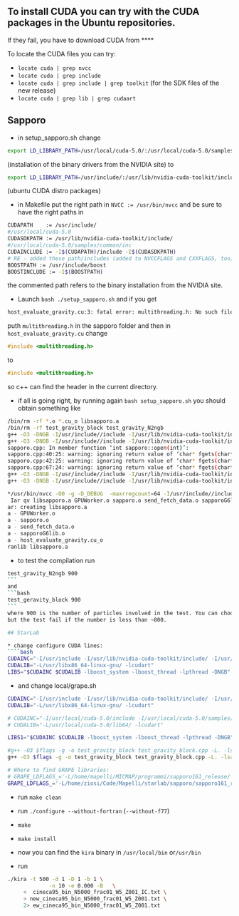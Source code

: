 <!-- 
.. link: 
.. description: 
.. tags: GPU, simulations, n-body
.. date: 2013/08/20 09:34:11
.. title: StarLab-GPU installation
.. slug: starlab-gpu-installation
-->

## To install CUDA you can try with the CUDA packages in the Ubuntu repositories.
If they fail, you have to download CUDA from ****

To locate the CUDA files you can try:

* `locate cuda | grep nvcc`
* `locate cuda | grep include`
* `locate cuda | grep include | grep toolkit` (for the SDK files of the new release)
* `locate cuda | grep lib | grep cudaart`

<!-- TEASER_END -->

## Sapporo

* in setup_sapporo.sh change 
````bash
export LD_LIBRARY_PATH=/usr/local/cuda-5.0/:/usr/local/cuda-5.0/samples/common/inc:/usr/include/boost/
````
(installation of the binary drivers from the NVIDIA site) to
````bash
export LD_LIBRARY_PATH=/usr/include/:/usr/lib/nvidia-cuda-toolkit/include/:/usr/include/boost/
````
(ubuntu CUDA distro packages)

* in Makefile put the right path in `NVCC := /usr/bin/nvcc` and be sure to have the right 
paths in 
````bash
CUDAPATH    := /usr/include/
#/usr/local/cuda-5.0
CUDASDKPATH := /usr/lib/nvidia-cuda-toolkit/include/
#/usr/local/cuda-5.0/samples/common/inc
CUDAINCLUDE := -I$(CUDAPATH)/include -I$(CUDASDKPATH)
# RE - added these path/includes (added to NVCCFLAGS and CXXFLAGS, too)
BOOSTPATH := /usr/include/boost 
BOOSTINCLUDE := -I$(BOOSTPATH)
````
the commented path refers to the binary installation from the NVIDIA site.

* Launch `bash ./setup_sapporo.sh` and if you get
````bash
host_evaluate_gravity.cu:3: fatal error: multithreading.h: No such file or directory
````
puth `multithreading.h` in the sapporo folder and then in `host_evaluate_gravity.cu` change 
````c
#include <multithreading.h>
````
to 
````c
#include <multithreading.h>
````
so c++ can find the header in the current directory.

* if all is going right, by running again `bash setup_sapporo.sh` you should
obtain something like 
````bash
/bin/rm -rf *.o *.cu_o libsapporo.a
/bin/rm -rf test_gravity_block test_gravity_N2ngb
g++ -O3 -DNGB -I/usr/include//include -I/usr/lib/nvidia-cuda-toolkit/include/ -I/usr/include/boost    -c -o GPUWorker.o GPUWorker.cc
g++ -O3 -DNGB -I/usr/include//include -I/usr/lib/nvidia-cuda-toolkit/include/ -I/usr/include/boost  -c sapporo.cpp -o sapporo.o
sapporo.cpp: In member function ‘int sapporo::open(int)’:
sapporo.cpp:40:25: warning: ignoring return value of ‘char* fgets(char*, int, FILE*)’, declared with attribute warn_unused_result [-Wunused-result]
sapporo.cpp:42:25: warning: ignoring return value of ‘char* fgets(char*, int, FILE*)’, declared with attribute warn_unused_result [-Wunused-result]
sapporo.cpp:67:24: warning: ignoring return value of ‘char* fgets(char*, int, FILE*)’, declared with attribute warn_unused_result [-Wunused-result]
g++ -O3 -DNGB -I/usr/include//include -I/usr/lib/nvidia-cuda-toolkit/include/ -I/usr/include/boost  -c send_fetch_data.cpp -o send_fetch_data.o
g++ -O3 -DNGB -I/usr/include//include -I/usr/lib/nvidia-cuda-toolkit/include/ -I/usr/include/boost  -c sapporoG6lib.cpp -o sapporoG6lib.o

*/usr/bin/nvcc -O0 -g -D_DEBUG  -maxrregcount=64 -I/usr/include//include -I/usr/lib/nvidia-cuda-toolkit/include/ -I/usr/include/boost  -c host_evaluate_gravity.cu -o host_evaluate_gravity.cu_o
 Iar qv libsapporo.a GPUWorker.o sapporo.o send_fetch_data.o sapporoG6lib.o host_evaluate_gravity.cu_o
ar: creating libsapporo.a
a - GPUWorker.o
a - sapporo.o
a - send_fetch_data.o
a - sapporoG6lib.o
a - host_evaluate_gravity.cu_o
ranlib libsapporo.a
````

* to test the compilation run 
````bash 
test_gravity_N2ngb 900
```
and
```bash 
test_geravity_block 900
```
where 900 is the number of particles involved in the test. You can choose the number you prefer
but the test fail if the number is less than ~800.

## StarLab

* change configure CUDA lines:
````bash
CUDAINC="-I/usr/include -I/usr/lib/nvidia-cuda-toolkit/include/ -I/usr/include/boost" 
CUDALIB="-L/usr/libx86_64-linux-gnu/ -lcudart"
LIBS="$CUDAINC $CUDALIB -lboost_system -lboost_thread -lpthread -DNGB"
````
* and change local/grape.sh
````bash
CUDAINC="-I/usr/include -I/usr/lib/nvidia-cuda-toolkit/include/ -I/usr/include/boost" 
CUDALIB="-L/usr/libx86_64-linux-gnu/ -lcudart"

# CUDAINC="-I/usr/local/cuda-5.0/include -I/usr/local/cuda-5.0/samples/common/inc -I/usr/include/boost" 
# CUDALIB="-L/usr/local/cuda-5.0/lib64/ -lcudart" 

LIBS1="$CUDAINC $CUDALIB -lboost_system -lboost_thread -lpthread -DNGB"

#g++ -O3 $flags -g -o test_gravity_block test_gravity_block.cpp -L. -lsapporo $CUDAINC $CUDALIB -lboost_thread
g++ -O3 $flags -g -o test_gravity_block test_gravity_block.cpp -L. -lsapporo $CUDAINC $CUDALIB $LIBS1

# Where to find GRAPE libraries:
# GRAPE_LDFLAGS_='-L/home/mapelli/MICMAP/programmi/sapporo161_release/'
GRAPE_LDFLAGS_='-L/home/ziosi/Code/Mapelli/starlab/sapporo/sapporo161_release'
````

* run `make clean`

* run `./configure --without-fortran` (`--without-f77`)

* `make`

* `make install`

* now you can find the `kira` binary in `/usr/local/bin` or`/usr/bin`

* run 
````bash
./kira -t 500 -d 1 -D 1 -b 1 \
             -n 10 -e 0.000 -B   \
	 <  cineca95_bin_N5000_frac01_W5_Z001_IC.txt \
	 > new_cineca95_bin_N5000_frac01_W5_Z001.txt \
	 2> ew_cineca95_bin_N5000_frac01_W5_Z001.txt
````
